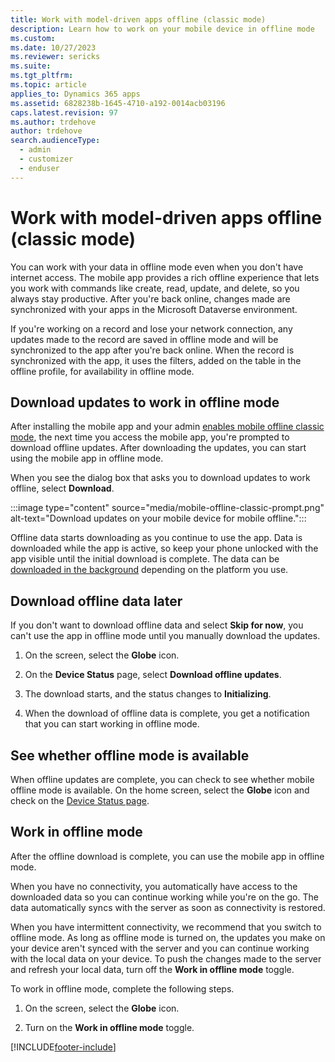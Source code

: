 ```yaml
---
title: Work with model-driven apps offline (classic mode)
description: Learn how to work on your mobile device in offline mode
ms.custom: 
ms.date: 10/27/2023
ms.reviewer: sericks
ms.suite: 
ms.tgt_pltfrm: 
ms.topic: article
applies_to: Dynamics 365 apps
ms.assetid: 6828238b-1645-4710-a192-0014acb03196
caps.latest.revision: 97
ms.author: trdehove
author: trdehove
search.audienceType: 
  - admin
  - customizer
  - enduser
---
```


# Work with model-driven apps offline (classic mode)

You can work with your data in offline mode even when you don't have internet access. The mobile app provides a rich offline experience that lets you work with commands like create, read, update, and delete, so you always stay productive. After you're back online, changes made are synchronized with your apps in the Microsoft Dataverse environment.

If you're working on a record and lose your network connection, any updates made to the record are saved in offline mode and will be synchronized to the app after you're back online. When the record is synchronized with the app, it uses the filters, added on the table in the offline profile, for availability in offline mode.

## Download updates to work in offline mode

After installing the mobile app and your admin [enables mobile offline classic mode](setup-mobile-offline.md#enable-mobile-offline-classic), the next time you access the mobile app, you're prompted to download offline updates. After downloading the updates, you can start using the mobile app in offline mode.

When you see the dialog box that asks you to download updates to work offline, select **Download**.

:::image type="content" source="media/mobile-offline-classic-prompt.png" alt-text="Download updates on your mobile device for mobile offline.":::

Offline data starts downloading as you continue to use the app. Data is downloaded while the app is active, so keep your phone unlocked with the app visible until the initial download is complete. The data can be [downloaded in the background](sync-data-offline-background.md) depending on the platform you use.  

## Download offline data later

If you don't want to download offline data and select **Skip for now**, you can't use the app in offline mode until you manually download the updates.

1. On the screen, select the **Globe** icon.

1. On the **Device Status** page, select **Download offline updates**.

1. The download starts, and the status changes to **Initializing**.

1. When the download of offline data is complete, you get a notification that you can start working in offline mode.

## See whether offline mode is available

When offline updates are complete, you can check to see whether mobile offline mode is available. On the home screen, select the **Globe** icon and check on the [Device Status page](offline-sync-icon.md).
  
## Work in offline mode

After the offline download is complete, you can use the mobile app in offline mode.

When you have no connectivity, you automatically have access to the downloaded data so you can continue working while you're on the go. The data automatically syncs with the server as soon as connectivity is restored.

When you have intermittent connectivity, we recommend that you switch to offline mode. As long as offline mode is turned on, the updates you make on your device aren't synced with the server and you can continue working with the local data on your device. To push the changes made to the server and refresh your local data, turn off the **Work in offline mode** toggle.

To work in offline mode, complete the following steps.

1. On the screen, select the **Globe** icon.

2. Turn on the **Work in offline mode** toggle.

[!INCLUDE[footer-include](../includes/footer-banner.md)]
